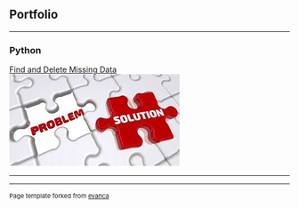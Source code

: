 ## Portfolio

---

### Python 

[Find and Delete Missing Data](/Project1_page)
<br>
<img src="images/missing_data.jpeg?raw=true"/>

---
<!--
[Profitable App Profiles for the App Store and Google Play Markets](/pdf/sample_presentation.pdf)
<br>
<img src="images/dummy_thumbnail.jpg?raw=true"/>

---



[Project 3 Title](http://example.com/)
<img src="images/dummy_thumbnail.jpg?raw=true"/>

---

### Category Name 2

- [Project 1 Title](http://example.com/)
- [Project 2 Title](http://example.com/)
- [Project 3 Title](http://example.com/)
- [Project 4 Title](http://example.com/)
- [Project 5 Title](http://example.com/)

---
-->



---
<p style="font-size:11px">Page template forked from <a href="https://github.com/evanca/quick-portfolio">evanca</a></p>
<!-- Remove above link if you don't want to attibute -->

